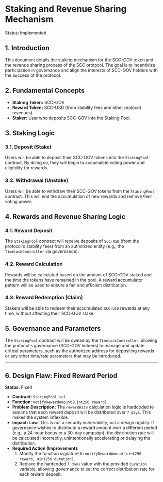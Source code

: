 # Staking and Revenue Sharing Mechanism

Status: Implemented

## 1. Introduction

This document details the staking mechanism for the SCC-GOV token and the revenue sharing process of the SCC protocol. The goal is to incentivize participation in governance and align the interests of SCC-GOV holders with the success of the protocol.

## 2. Fundamental Concepts

- **Staking Token:** SCC-GOV
- **Reward Token:** SCC-USD (from stability fees and other protocol revenues)
- **Staker:** User who deposits SCC-GOV into the Staking Pool.

## 3. Staking Logic

### 3.1. Deposit (Stake)

Users will be able to deposit their SCC-GOV tokens into the `StakingPool` contract. By doing so, they will begin to accumulate voting power and eligibility for rewards.

### 3.2. Withdrawal (Unstake)

Users will be able to withdraw their SCC-GOV tokens from the `StakingPool` contract. This will end the accumulation of new rewards and remove their voting power.

## 4. Rewards and Revenue Sharing Logic

### 4.1. Reward Deposit

The `StakingPool` contract will receive deposits of `SCC-USD` (from the protocol's stability fees) from an authorized entity (e.g., the `TimelockController` via governance).

### 4.2. Reward Calculation

Rewards will be calculated based on the amount of SCC-GOV staked and the time the tokens have remained in the pool. A reward accumulator pattern will be used to ensure a fair and efficient distribution.

### 4.3. Reward Redemption (Claim)

Stakers will be able to redeem their accumulated `SCC-USD` rewards at any time, without affecting their SCC-GOV stake.

## 5. Governance and Parameters

The `StakingPool` contract will be owned by the `TimelockController`, allowing the protocol's governance (SCC-GOV holders) to manage and update critical parameters, such as the authorized address for depositing rewards or any other time/rate parameters that may be introduced.

---

## 6. Design Flaw: Fixed Reward Period

**Status:** Fixed

-   **Contract:** `StakingPool.sol`
-   **Function:** `notifyRewardAmount(uint256 reward)`
-   **Problem Description:** The `rewardRate` calculation logic is hardcoded to assume that each reward deposit will be distributed over `7 days`. This makes the system inflexible.
-   **Impact:** **Low.** This is not a security vulnerability, but a design rigidity. If governance wishes to distribute a reward amount over a different period (e.g., a 24-hour bonus or a 30-day campaign), the distribution rate will be calculated incorrectly, unintentionally accelerating or delaying the distribution.
-   **Required Action (Improvement):**
    1.  Modify the function signature to `notifyRewardAmount(uint256 reward, uint256 duration)`.
    2.  Replace the hardcoded `7 days` value with the provided `duration` variable, allowing governance to set the correct distribution rate for each reward deposit.